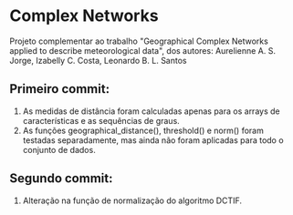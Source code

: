# Complex Networks
Projeto complementar ao trabalho "Geographical Complex Networks applied to describe meteorological data", dos autores: Aurelienne A. S. Jorge, Izabelly C. Costa, Leonardo B. L. Santos

## Primeiro commit:
 1. As medidas de distância foram calculadas apenas para os arrays de características e as sequências de graus.
 2. As funções geographical_distance(), threshold() e norm() foram testadas separadamente, mas ainda não foram aplicadas para todo o conjunto de dados.

## Segundo commit:
 1. Alteração na função de normalização do algoritmo DCTIF.
